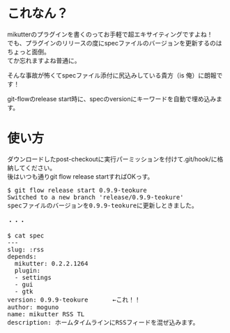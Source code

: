 これなん？
======================================

mikutterのプラグインを書くのってお手軽で超エキサイティングですよね！  
でも、プラグインのリリースの度にspecファイルのバージョンを更新するのはちょっと面倒。  
てか忘れますよね普通に。

そんな事故が怖くてspecファイル添付に尻込みしている貴方（is 俺）に朗報です！

git-flowのrelease start時に、specのversionにキーワードを自動で埋め込みます。


使い方
======================================
ダウンロードしたpost-checkoutに実行パーミッションを付けて.git/hook/に格納してください。  
後はいつも通りgit flow release startすればOKっす。

<pre>
$ git flow release start 0.9.9-teokure
Switched to a new branch 'release/0.9.9-teokure'
specファイルのバージョンを0.9.9-teokureに更新しときました。

・・・

$ cat spec
---
slug: :rss
depends:
  mikutter: 0.2.2.1264
  plugin:
  - settings
  - gui
  - gtk
version: 0.9.9-teokure　　　　←これ！！
author: moguno
name: mikutter RSS TL
description: ホームタイムラインにRSSフィードを混ぜ込みます。
</pre>
